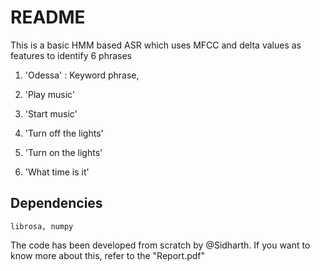 # README
This is a basic HMM based ASR which uses MFCC and delta values as features to identify 6 phrases 
 
1. 'Odessa' : Keyword phrase, 

2. 'Play music'

3. 'Start music'

4. 'Turn off the lights'

5. 'Turn on the lights'

6. 'What time is it'

## Dependencies
`librosa, numpy`

The code has been developed from scratch by @Sidharth. If you want to know more about this, refer to the "Report.pdf" 


